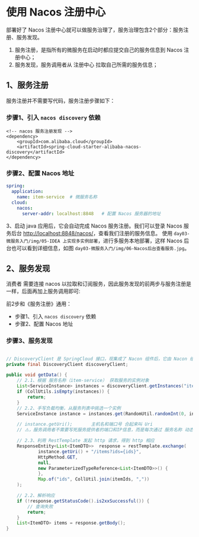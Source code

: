 # 使用 Nacos 注册中心
部署好了 Nacos 注册中心就可以做服务治理了，服务治理包含2个部分：服务注册、服务发现。

1. 服务注册，是指所有的微服务在启动时都应提交自己的服务信息到 Nacos 注册中心；
2. 服务发现，服务调用者从 注册中心 拉取自己所需的服务信息；

## 1、服务注册
服务注册并不需要写代码，服务注册步骤如下：

### 步骤1、引入 `nacos discovery` 依赖

```pom
<!-- nacos 服务注册发现 -->
<dependency>
    <groupId>com.alibaba.cloud</groupId>
    <artifactId>spring-cloud-starter-alibaba-nacos-discovery</artifactId>
</dependency>
```

### 步骤2、配置 Nacos 地址

```yaml
spring:
  application:
    name: item-service  # 微服务名称
  cloud:
    nacos:
      server-addr: localhost:8848   # 配置 Nacos 服务器的地址
```

3、启动 java 应用后，它会自动完成 Nacos 服务注册。我们可以登录 Nacos 服务后台 <http://localhost:8848/nacos/>，查看我们注册的服务信息。
使用 `day03-微服务入门/img/05-IDEA 上实现多实例部署`，进行多服务本地部署，这样 Nacos 后台也可以看到详细信息，如图 `day03-微服务入门/img/06-Nacos后台查看服务.jpg`。

## 2、服务发现
消费者 需要连接 nacos 以拉取和订阅服务，因此服务发现的前两步与服务注册是一样，后面再加上服务调用即可:

前2步和《服务注册》通用：
* 步骤1、引入 `nacos discovery` 依赖
* 步骤2、配置 Nacos 地址

### 步骤3、服务发现
```java

// DiscoveryClient 是 SpringCloud 接口，现集成了 Nacon 组件后，它由 Nacon 组件去实现，用于 注册中心服务列表
private final DiscoveryClient discoveryClient;

public void getData() {
    // 2.1、根据 服务名称（item-service） 获取服务的实例对象
    List<ServiceInstance> instances = discoveryClient.getInstances("item-service");
    if (CollUtils.isEmpty(instances)) {
        return;
    }
    // 2.2、手写负载均衡，从服务列表中挑选一个实例
    ServiceInstance instance = instances.get(RandomUtil.randomInt(0, instances.size()));

    // instance.getUri();       主机名和端口号 合起来叫 Uri
    // ⚠️，服务调用者不需要写死服务提供者的端口和IP信息，而是每次通过 服务名称 动态获取它当前的 实例列表，还可以通过负载均衡从中获取一个可用的实例。

    // 2.3、利用 RestTemplate 发起 http 请求，得到 http 相应
    ResponseEntity<List<ItemDTO>>  response = restTemplate.exchange(
            instance.getUri() + "/items?ids={ids}",
            HttpMethod.GET,
            null,
            new ParameterizedTypeReference<List<ItemDTO>>() {
            },
            Map.of("ids", CollUtil.join(itemIds, ","))
    );

    // 2.2、解析响应
    if (!response.getStatusCode().is2xxSuccessful()) {
        // 查询失败
        return;
    }
    List<ItemDTO> items = response.getBody();
}
```
